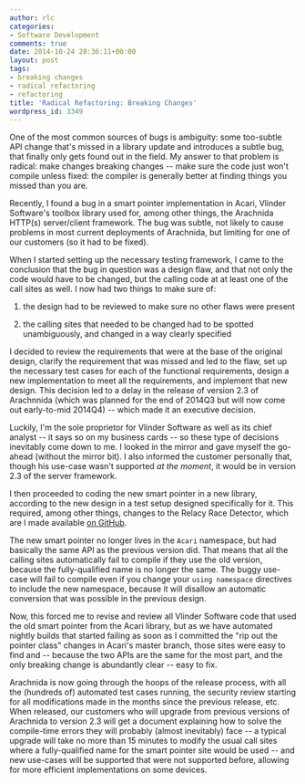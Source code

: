 ```yaml
---
author: rlc
categories:
- Software Development
comments: true
date: 2014-10-24 20:36:11+00:00
layout: post
tags:
- breaking changes
- radical refactoring
- refactoring
title: 'Radical Refactoring: Breaking Changes'
wordpress_id: 3349
---
```


One of the most common sources of bugs is ambiguity: some too-subtle API change that's missed in a library update and introduces a subtle bug, that finally only gets found out in the field. My answer to that problem is radical: make changes breaking changes -- make sure the code just won't compile unless fixed: the compiler is generally better at finding things you missed than you are.

<!--more-->

Recently, I found a bug in a smart pointer implementation in Acari, Vlinder Software's toolbox library used for, among other things, the Arachnida HTTP(s) server/client framework. The bug was subtle, not likely to cause problems in most current deployments of Arachnida, but limiting for one of our customers (so it had to be fixed).

When I started setting up the necessary testing framework, I came to the conclusion that the bug in question was a design flaw, and that not only the code would have to be changed, but the calling code at at least one of the call sites as well. I now had two things to make sure of:

1. the design had to be reviewed to make sure no other flaws were present

2. the calling sites that needed to be changed had to be spotted unambiguously, and changed in a way clearly specified

I decided to review the requirements that were at the base of the original design, clarify the requirement that was missed and led to the flaw, set up the necessary test cases for each of the functional requirements, design a new implementation to meet all the requirements, and implement that new design. This decision led to a delay in the release of version 2.3 of Arachnnida (which was planned for the end of 2014Q3 but will now come out early-to-mid 2014Q4) -- which made it an executive decision.

Luckily, I'm the sole proprietor for Vlinder Software as well as its chief analyst -- it says so on my business cards -- so these type of decisions inevitably come down to me. I looked in the mirror and gave myself the go-ahead (without the mirror bit). I also informed the customer personally that, though his use-case wasn't supported _at the moment_, it would be in version 2.3 of the server framework.

I then proceeded to coding the new smart pointer in a new library, according to the new design in a test setup designed specifically for it. This required, among other things, changes to the Relacy Race Detector, which are I made available [on GitHub](https://github.com/VlinderSoftware/relacy).

The new smart pointer no longer lives in the `Acari` namespace, but had basically the same API as the previous version did. That means that all the calling sites automatically fail to compile if they use the old version, because the fully-qualified name is no longer the same. The buggy use-case will fail to compile even if you change your `using namespace` directives to include the new namespace, because it will disallow an automatic conversion that was possible in the previous design.

Now, this forced me to revise and review all Vlinder Software code that used the old smart pointer from the Acari library, but as we have automated nightly builds that started failing as soon as I committed the "rip out the pointer class" changes in Acari's master branch, those sites were easy to find and -- because the two APIs are the same for the most part, and the only breaking change is abundantly clear -- easy to fix.

Arachnida is now going through the hoops of the release process, with all the (hundreds of) automated test cases running, the security review starting for all modifications made in the months since the previous release, etc. When released, our customers who will upgrade from previous versions of Arachnida to version 2.3 will get a document explaining how to solve the compile-time errors they will probably (almost inevitably) face -- a typical upgrade will take no more than 15 minutes to modify the usual call sites where a fully-qualified name for the smart pointer site would be used -- and new use-cases will be supported that were not supported before, allowing for more efficient implementations on some devices.